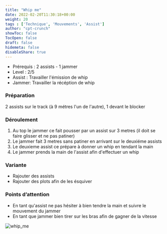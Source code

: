 ```yaml
---
title: "Whip me"
date: 2022-02-20T11:30:18+00:00
weight: 20
tags : ['Technique', 'Mouvements', 'Assist'] 
author: "cpt-crunch"
showToc: false
TocOpen: false
draft: false
hidemeta: false
disableShare: true
---
```


- Prérequis : 2 assists - 1 jammer
- Level : 2/5
- Assist : Travailler l'émission de whip 
- Jammer: Travailler la récéption de whip 

### Préparation 
 2 assists sur le track (à 9 métres l'un de l'autre), 1 devant le blocker

###  Déroulement 

1. Au top le jammer ce fait pousser par un assist sur 3 metres (il doit se faire glisser et ne pas patiner)
2. Le jammer fait 3 metres sans patiner en arrivant sur le deuxiéme assists
3. Le deuxieme assist ce prépare à donner un whip en tendant la main
4. Le jammer prends la main de l'assist afin d'effectuer un whip 


### Variante  
* Rajouter des assists
* Rajouter des plots afin de les ésquiver 

### Points d’attention 
* En tant qu'assist ne pas hésiter à bien tendre la main et suivre le mouvement du jammer 
* En tant que jammer bien tirer sur les bras afin de gagner de la vitesse

![whip_me](/images/whip_me.svg)
